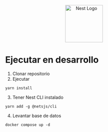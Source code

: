 <p align="center">
  <a href="http://nestjs.com/" target="blank"><img src="https://nestjs.com/img/logo-small.svg" width="120" alt="Nest Logo" /></a>
</p>

# Ejecutar en desarrollo

1. Clonar repositorio
2. Ejecutar

```
yarn install
```
3. Tener Nest CLI instalado
```
yarn add -g @netsjs/cli
```
4. Levantar base de datos
```
docker compose up -d
```